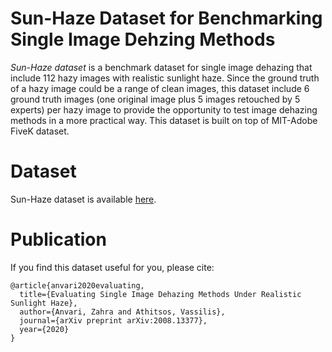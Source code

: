 # Sun-Haze Dataset for Benchmarking Single Image Dehzing Methods
*Sun-Haze dataset* is a benchmark dataset for single image dehazing that include 112 hazy images with realistic sunlight haze. Since the ground truth of a hazy image could be a range of clean images, this dataset include 6 ground truth images (one original image plus 5 images retouched by 5 experts) per hazy image to provide the opportunity to test image dehazing methods in a more practical way. This dataset is built on top of MIT-Adobe FiveK dataset.

# Dataset 
Sun-Haze dataset is available [here](https://drive.google.com/file/d/1j4jV03ExUhIPYg-RYhr5mrUCyJwH0cQw/view?usp=sharingg).

# Publication
If you find this dataset useful for you, please cite:

    @article{anvari2020evaluating,
      title={Evaluating Single Image Dehazing Methods Under Realistic Sunlight Haze},
      author={Anvari, Zahra and Athitsos, Vassilis},
      journal={arXiv preprint arXiv:2008.13377},
      year={2020}
    }

